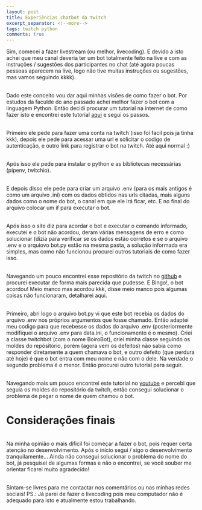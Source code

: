 ```yaml
---
layout: post
title: Experiências chatbot da twitch
excerpt_separator: <!--more-->
tags: twitch python
comments: true
---
```

Sim, comecei a fazer livestream (ou melhor, livecoding).<!--more--> E devido a isto achei que meu canal deveria ter um bot totalmente feito na live e com as instruções / sugestões dos participantes no chat (até agora poucas pessoas aparecem na live, logo não tive muitas instruções ou sugestões, mas vamos seguindo kkkk). 

<br>Dado este conceito vou dar aqui minhas visões de como fazer o bot. Por estudos da faculde do ano passado achei melhor fazer o bot com a linguagem Python. Então decidi procurar um tutorial na internet de como fazer isto e encontrei este tutorial [aqui](https://dev.to/ninjabunny9000/let-s-make-a-twitch-bot-with-python-2nd8) e segui os passos.

<br>Primeiro ele pede para fazer uma conta na twitch (isso foi facil pois ja tinha kkk), depois ele pede para acessar uma url e solicitar o codigo de autenticação, e outro link para registrar o bot na twitch. Até aqui normal :)

<br>Após isso ele pede para instalar o python e as bibliotecas necessárias (pipenv, twitchio).

<br>E depois disso ele pede para criar um arquivo .env (para os mais antigos é como um arquivo .ini) com os dados obtidos nas urls citadas, mais alguns dados como o nome do bot, o canal em que ele irá ficar, etc. E no final do arquivo colocar um if para executar o bot.

<br>Após isso o site diz para acordar o bot e executar o comando informado, executei e o bot não acordou, deram várias mensagens de erro e como solucionar (dizia para verificar se os dados estão corretos e se o arquivo .env e o arquiovo bot.py estão na mesma pasta, a solução informada era simples, mas como não funcionou procurei outros tutoriais de como fazer isso.

<br>Navegando um pouco encontrei esse repositório da twitch no [github](https://github.com/twitchdev/chatbot-python-sample) e procurei executar de forma mais parecida que pudesse. E Bingo!, o bot acordou! Meio manco mas acordou kkk, disse meio manco pois algumas coisas não funcionaram, detalharei aqui.

<br>Primeiro, abri logo o arquivo bot.py vi que este bot recebia os dados do arquivo .env nos próprios argumentos que fosse chamado. Então adaptei meu codigo para que recebesse os dados do arquivo .env (posteriormente  modifiquei o arquivo .env para data.ini, o funcionamento é o mesmo). Criei a classe twitchbot (com o nome BoiroBot), criei minha classe seguindo os moldes do repósitório, porém (agora vem os defeitos) não sabia como responder diretamente a quem chamava o bot, e outro defeito (que perdura até hoje) é que o bot entra com meu nome e não com o dele. Na verdade o segundo problema é o menor. Então procurei outro tutorial para seguir.

<br>Navegando mais um pouco encontrei este tutorial no [youtube](https://www.youtube.com/playlist?list=PLYeOw6sTSy6ZFDkfO9Kl8d37H_3wLyNxO) e percebi que seguia os moldes do repositório da twitch, então consegui solucionar o problema de pegar o nome de quem chamou o bot.

<h1>Considerações finais</h1>

<br>Na minha opinião o mais dificil foi começar a fazer o bot, pois requer certa atenção no desenvolvimento. Após o início segui / sigo o desenvolvimento tranquilamente... Ainda não consegui solucionar o problema do nome do bot, já pesquisei de algumas formas e não o encontrei, se você souber me orientar ficarei muito agradecido!

<br>Sintam-se livres para me contactar nos comentários ou nas minhas redes sociais!
PS.: Já parei de fazer o livecoding pois meu computador não é adequado para isto e atualmente estou trabalhando.